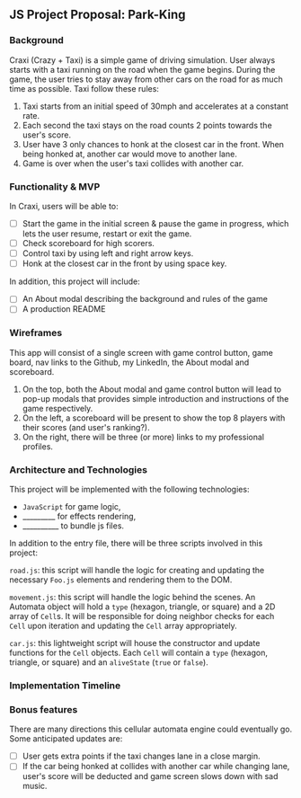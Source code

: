 ## JS Project Proposal: Park-King

### Background

Craxi (Crazy + Taxi) is a simple game of driving simulation. User always starts with a taxi running on the road when the game begins. During the game, the user tries to stay away from other cars on the road for as much time as possible. Taxi follow these rules:

1) Taxi starts from an initial speed of 30mph and accelerates at a constant rate.
2) Each second the taxi stays on the road counts 2 points towards the user's score.
3) User have 3 only chances to honk at the closest car in the front. When being honked at, another car would move to another lane.
4) Game is over when the user's taxi collides with another car.

### Functionality & MVP

In Craxi, users will be able to:

- [ ] Start the game in the initial screen & pause the game in progress, which lets the user resume, restart or exit the game.
- [ ] Check scoreboard for high scorers.
- [ ] Control taxi by using left and right arrow keys.
- [ ] Honk at the closest car in the front by using space key.

In addition, this project will include:

- [ ] An About modal describing the background and rules of the game
- [ ] A production README

### Wireframes

This app will consist of a single screen with game control button, game board, nav links to the Github, my LinkedIn, the About modal and scoreboard.
1) On the top, both the About modal and game control button will lead to pop-up modals that provides simple introduction and instructions of the game respectively.
2) On the left, a scoreboard will be present to show the top 8 players with their scores (and user's ranking?).
3) On the right, there will be three (or more) links to my professional profiles.


### Architecture and Technologies

This project will be implemented with the following technologies:

- `JavaScript` for game logic,
- _________ for effects rendering,
- __________ to bundle js files.

In addition to the entry file, there will be three scripts involved in this project:

`road.js`: this script will handle the logic for creating and updating the necessary `Foo.js` elements and rendering them to the DOM.

`movement.js`: this script will handle the logic behind the scenes.  An Automata object will hold a `type` (hexagon, triangle, or square) and a 2D array of `Cell`s.  It will be responsible for doing neighbor checks for each `Cell` upon iteration and updating the `Cell` array appropriately.

`car.js`: this lightweight script will house the constructor and update functions for the `Cell` objects.  Each `Cell` will contain a `type` (hexagon, triangle, or square) and an `aliveState` (`true` or `false`).

### Implementation Timeline


### Bonus features

There are many directions this cellular automata engine could eventually go.  Some anticipated updates are:

- [ ] User gets extra points if the taxi changes lane in a close margin.
- [ ] If the car being honked at collides with another car while changing lane, user's score will be deducted and game screen slows down with sad music.
